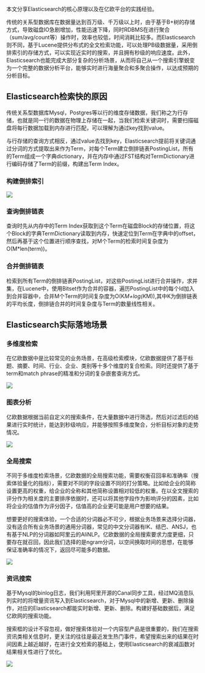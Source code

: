 本文分享Elasticsearch的核心原理以及在亿欧平台的实践经验。

传统的关系型数据库在数据量达到百万级、千万级以上时，由于基于B+树的存储方式，导致磁盘IO急剧增加，性能迅速下降，同时RDBMS在进行聚合（sum/avg/count等）操作时，效率也较低，时间消耗比较多。而Elasticsearch则不同，基于Lucene提供分布式的全文检索功能，可以处理PB级数据量，采用倒排索引的存储方式，可以实现近实时的搜索，并且拥有秒级的响应速度。此外，Elasticsearch也能完成大部分复杂的分析场景，从而将自己从一个搜索引擎蜕变为一个完整的数据分析平台，能够实时进行海量聚合和多聚合操作，以达成预期的分析目标。



## Elasticsearch检索快的原因

传统关系型数据库Mysql，Postgres等以行的维度存储数据，我们称之为行存储，也就是同一行的数据在物理上存储在一起，当我们检索关键词时，需要扫描磁盘将每行数据加载到内存进行匹配，可以理解为通过key找到value。

与行存储的查询方式相反，通过value去找到key，Elasticsearch提前将关键词通过分词的方式提取出来作为Term，对每个Term建立倒排链表PostingList，所有的Term组成一个字典dictionary，并在内存中通过FST结构对TermDictionary进行编码存储了Term的前缀，构建出Term Index。

### 构建倒排索引

![](C:\iyiou\GitHubRepository\blog\doc\images\es_important.png)

### 查询倒排链表

查询时先从内存中的Term Index获取到这个Term在磁盘Block的存储位置，将这个Block的字典TermDictionary读取到内存，快速定位到Term在字典中的offset，然后再基于这个位置进行顺序查找，对M个Term的检索时间复杂度为O(M*len(term))。

### 合并倒排链表

检索到所有Term的倒排链表PostingList，对这些PostingList进行合并操作，求并集，在Lucene中，使用Bitset作为合并的容器，遍历PostingList中的每个Id加入到合并容器中，合并M个Term的时间复杂度为O(K*M+log(K*M)),其中K为倒排链表的平均长度，倒排链合并的时间复杂度与Term的数量线性相关。



## Elasticsearch实际落地场景

### 多维度检索

在亿欧数据中是比较常见的业务场景，在高级检索模块，亿欧数据提供了基于标题、摘要、时间、行业、企业、类别等十多个维度的复合检索。同时还提供了基于term和match phrase的精准和分词的复杂嵌套查询方式。

![](C:\iyiou\GitHubRepository\blog\doc\images\yiou_20230209235659.png)



### 图表分析

亿欧数据根据当前自定义的搜索条件，在大量数据中进行筛选，然后对过滤后的结果进行实时统计，能达到秒级响应，并能够按照多维度聚合，分析目标对象的走势情况。



![](C:\iyiou\GitHubRepository\blog\doc\images\yiou_20230210094138.png)



### 全局搜索

不同于多维度检索场景，亿欧数据的全局搜索功能，需要权衡召回率和准确率（搜索体验量化的指标），需要对不同的字段设置不同的打分策略。比如给企业的简称设置更高的权重，给企业的全称和其他简称设置相对较低的权重。在以全文搜索的评分作为相关度的主要排序依据时，还可以将其他字段作为影响评分的因素，比如将企业的估值作为评分因子，估值高的企业更可能是用户想要的结果。

想要更好的搜索体验，一个合适的分词器必不可少，根据业务场景来选择分词器，没有适合所有业务场景的通用分词器，常见的中文分词器有IK、结巴、ANSJ，也有基于NLP的分词器如阿里云的AliNLP。亿欧数据的全局搜索要求力度更细，只要存在就召回，因此我们选择的是ngram分词，以空间换取时间的思想，在能够保证准确率的情况下，返回尽可能多的数据。

![](C:\iyiou\GitHubRepository\blog\doc\images\yiou_20230210003725.png)



### 资讯搜索

基于Mysql的binlog日志，我们利用阿里开源的Canal同步工具，经过MQ消息队列实时的将增量资讯写入到Elasticsearch，对于Mysql中的新增、更新、删除操作，对应的Elasticsearch都能实时新增、更新、删除。构建好基础数据后，满足亿欧网的搜索功能。

搜索框的设计不容忽视，做好搜索体验对一个内容型产品是很重要的，我们在搜索资讯类相关信息时，更关注的往往是最近发生热门事件，希望搜索出来的结果在时间因素上越近越好，在进行全文检索的基础上，使用Elasticsearch的衰减函数对结果相关性进行了优化。

![](C:\iyiou\GitHubRepository\blog\doc\images\es_20230210122017.png)



## 

